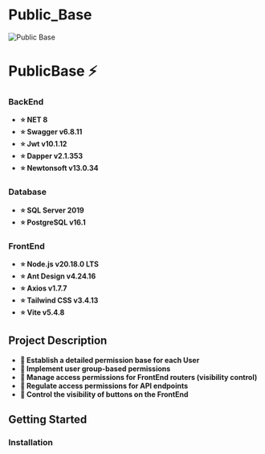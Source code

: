 # Public_Base

![Public Base](https://www.google.com/imgres?q=repository%20icon&imgurl=https%3A%2F%2Fcdn1.iconfinder.com%2Fdata%2Ficons%2Flogotypes%2F32%2Fgithub-512.png&imgrefurl=https%3A%2F%2Fwww.iconfinder.com%2Ficons%2F317712%2Fcode_repository_github_repository_resource_icon&docid=0tXuh6KkSxrU7M&tbnid=ACyNINCh-qOmDM&vet=12ahUKEwjupqfn4ZKJAxXiqVYBHSrxLKcQM3oECF0QAA..i&w=512&h=512&hcb=2&ved=2ahUKEwjupqfn4ZKJAxXiqVYBHSrxLKcQM3oECF0QAA) <!-- You can replace this with your project's logo -->

# PublicBase ⚡

### BackEnd
- **⭐ NET 8**
- **⭐ Swagger v6.8.11**
- **⭐ Jwt v10.1.12**
- **⭐ Dapper v2.1.353**
- **⭐ Newtonsoft v13.0.34**

### Database
- **⭐ SQL Server 2019**
- **⭐ PostgreSQL v16.1**

### FrontEnd
- **⭐ Node.js v20.18.0 LTS**
- **⭐ Ant Design v4.24.16**
- **⭐ Axios v1.7.7**
- **⭐ Tailwind CSS v3.4.13**
- **⭐ Vite v5.4.8**

## Project Description
- **🎀 Establish a detailed permission base for each User**
- **🎀 Implement user group-based permissions**
- **🎀 Manage access permissions for FrontEnd routers (visibility control)**
- **🎀 Regulate access permissions for API endpoints**
- **🎀 Control the visibility of buttons on the FrontEnd**

## Getting Started

### Installation

